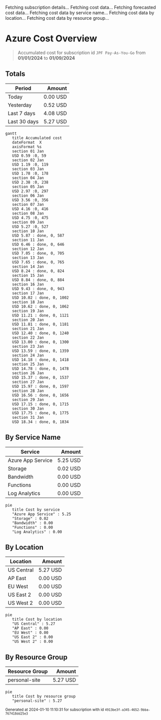 Fetching subscription details...
Fetching cost data...
Fetching forecasted cost data...
Fetching cost data by service name...
Fetching cost data by location...
Fetching cost data by resource group...
# Azure Cost Overview

> Accumulated cost for subscription id `JPF Pay-As-You-Go` from **01/01/2024** to **01/09/2024**

## Totals

|Period|Amount|
|---|---:|
|Today|0.00 USD|
|Yesterday|0.52 USD|
|Last 7 days|4.08 USD|
|Last 30 days|5.27 USD|

```mermaid
gantt
   title Accumulated cost
   dateFormat  X
   axisFormat %s
   section 01 Jan
   USD 0.59 :0, 59
   section 02 Jan
   USD 1.19 :0, 119
   section 03 Jan
   USD 1.78 :0, 178
   section 04 Jan
   USD 2.38 :0, 238
   section 05 Jan
   USD 2.97 :0, 297
   section 06 Jan
   USD 3.56 :0, 356
   section 07 Jan
   USD 4.16 :0, 416
   section 08 Jan
   USD 4.75 :0, 475
   section 09 Jan
   USD 5.27 :0, 527
   section 10 Jan
   USD 5.87 : done, 0, 587
   section 11 Jan
   USD 6.46 : done, 0, 646
   section 12 Jan
   USD 7.05 : done, 0, 705
   section 13 Jan
   USD 7.65 : done, 0, 765
   section 14 Jan
   USD 8.24 : done, 0, 824
   section 15 Jan
   USD 8.84 : done, 0, 884
   section 16 Jan
   USD 9.43 : done, 0, 943
   section 17 Jan
   USD 10.02 : done, 0, 1002
   section 18 Jan
   USD 10.62 : done, 0, 1062
   section 19 Jan
   USD 11.21 : done, 0, 1121
   section 20 Jan
   USD 11.81 : done, 0, 1181
   section 21 Jan
   USD 12.40 : done, 0, 1240
   section 22 Jan
   USD 13.00 : done, 0, 1300
   section 23 Jan
   USD 13.59 : done, 0, 1359
   section 24 Jan
   USD 14.18 : done, 0, 1418
   section 25 Jan
   USD 14.78 : done, 0, 1478
   section 26 Jan
   USD 15.37 : done, 0, 1537
   section 27 Jan
   USD 15.97 : done, 0, 1597
   section 28 Jan
   USD 16.56 : done, 0, 1656
   section 29 Jan
   USD 17.15 : done, 0, 1715
   section 30 Jan
   USD 17.75 : done, 0, 1775
   section 31 Jan
   USD 18.34 : done, 0, 1834
```

## By Service Name

|Service|Amount|
|---|---:|
|Azure App Service|5.25 USD|
|Storage|0.02 USD|
|Bandwidth|0.00 USD|
|Functions|0.00 USD|
|Log Analytics|0.00 USD|

```mermaid
pie
   title Cost by service
   "Azure App Service" : 5.25
   "Storage" : 0.02
   "Bandwidth" : 0.00
   "Functions" : 0.00
   "Log Analytics" : 0.00
```

## By Location

|Location|Amount|
|---|---:|
|US Central|5.27 USD|
|AP East|0.00 USD|
|EU West|0.00 USD|
|US East 2|0.00 USD|
|US West 2|0.00 USD|

```mermaid
pie
   title Cost by location
   "US Central" : 5.27
   "AP East" : 0.00
   "EU West" : 0.00
   "US East 2" : 0.00
   "US West 2" : 0.00
```

## By Resource Group

|Resource Group|Amount|
|---|---:|
|personal-site|5.27 USD|

```mermaid
pie
   title Cost by resource group
   "personal-site" : 5.27
```

<sup>Generated at 2024-01-10 11:10:31 for subscription with id `4913be3f-a345-4652-9bba-767418dd25e3`</sup>
